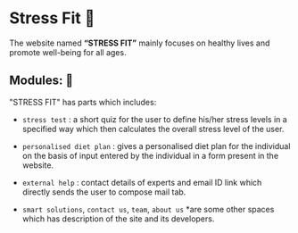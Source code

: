 # Stress Fit :pill:

The website named **“STRESS FIT”** mainly focuses on healthy lives and promote well-being for all ages.

## Modules: :dart:

"STRESS FIT" has parts which includes:

- `stress test` : a short quiz for the user to define his/her stress levels in a specified way which then calculates the overall stress level of the user.

- `personalised diet plan` : gives a personalised diet plan for the individual on the basis of input entered by the individual in a form present in the website.

- `external help` : contact details of experts and email ID link which directly sends the user to compose mail tab.

- `smart solutions`, `contact us`, `team`, `about us` *are some other spaces which has description of the site and its developers.
